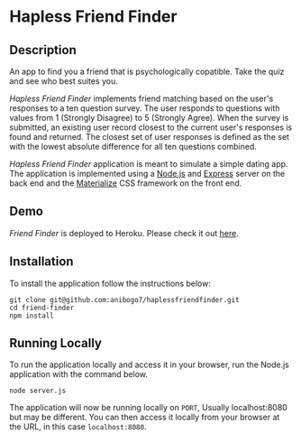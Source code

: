# Hapless Friend Finder


## Description

An app to find you a friend that is psychologically copatible.   Take the quiz and see who best suites you.


*Hapless Friend Finder* implements friend matching based on the user's responses to a ten question survey. The user responds to questions with values from 1 (Strongly Disagree) to 5 (Strongly Agree). When the survey is submitted, an existing user record closest to the current user's responses is found and returned. The closest set of user responses is defined as the set with the lowest absolute difference for all ten questions combined.

*Hapless Friend Finder* application is meant to simulate a simple dating app. The application is implemented using a [Node.js](https://nodejs.org/en/) and [Express](https://expressjs.com/) server on the back end and the [Materialize](http://materializecss.com/) CSS framework on the front end.

## Demo
	
*Friend Finder* is deployed to Heroku. Please check it out [here](https://heroku.com/mighty-cliffs-34800.git
).

## Installation

To install the application follow the instructions below:

	git clone git@github.com:anibogo7/haplessfriendfinder.git
	cd friend-finder
	npm install
	
## Running Locally

To run the application locally and access it in your browser, run the Node.js application with the command below.

	node server.js
	
The application will now be running locally on `PORT`, Usually localhost:8080 but may be different. You can then access it locally from your browser at the URL, in this case `localhost:8080`.